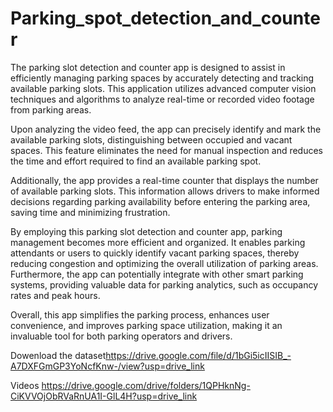 # Parking_spot_detection_and_counter
The parking slot detection and counter app is designed to assist in efficiently managing parking spaces by accurately detecting and tracking available parking slots. This application utilizes advanced computer vision techniques and algorithms to analyze real-time or recorded video footage from parking areas.

Upon analyzing the video feed, the app can precisely identify and mark the available parking slots, distinguishing between occupied and vacant spaces. This feature eliminates the need for manual inspection and reduces the time and effort required to find an available parking spot.

Additionally, the app provides a real-time counter that displays the number of available parking slots. This information allows drivers to make informed decisions regarding parking availability before entering the parking area, saving time and minimizing frustration.

By employing this parking slot detection and counter app, parking management becomes more efficient and organized. It enables parking attendants or users to quickly identify vacant parking spaces, thereby reducing congestion and optimizing the overall utilization of parking areas. Furthermore, the app can potentially integrate with other smart parking systems, providing valuable data for parking analytics, such as occupancy rates and peak hours.

Overall, this app simplifies the parking process, enhances user convenience, and improves parking space utilization, making it an invaluable tool for both parking operators and drivers.

Dowenload the dataset<https://drive.google.com/file/d/1bGi5icIISIB_-A7DXFGmGP3YoNcfKnw-/view?usp=drive_link>


Videos <https://drive.google.com/drive/folders/1QPHknNg-CiKVVOjObRVaRnUA1I-GlL4H?usp=drive_link>
